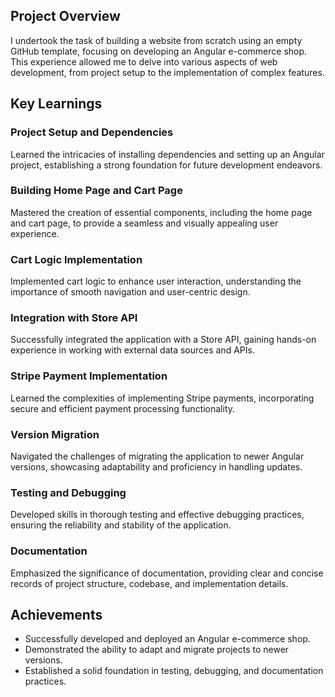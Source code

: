 ## Project Overview

I undertook the task of building a website from scratch using an empty GitHub template, focusing on developing an Angular e-commerce shop. This experience allowed me to delve into various aspects of web development, from project setup to the implementation of complex features.

## Key Learnings

### Project Setup and Dependencies
Learned the intricacies of installing dependencies and setting up an Angular project, establishing a strong foundation for future development endeavors.

### Building Home Page and Cart Page
Mastered the creation of essential components, including the home page and cart page, to provide a seamless and visually appealing user experience.

### Cart Logic Implementation
Implemented cart logic to enhance user interaction, understanding the importance of smooth navigation and user-centric design.

### Integration with Store API
Successfully integrated the application with a Store API, gaining hands-on experience in working with external data sources and APIs.

### Stripe Payment Implementation
Learned the complexities of implementing Stripe payments, incorporating secure and efficient payment processing functionality.

### Version Migration
Navigated the challenges of migrating the application to newer Angular versions, showcasing adaptability and proficiency in handling updates.

### Testing and Debugging
Developed skills in thorough testing and effective debugging practices, ensuring the reliability and stability of the application.

### Documentation
Emphasized the significance of documentation, providing clear and concise records of project structure, codebase, and implementation details.

## Achievements

- Successfully developed and deployed an Angular e-commerce shop.
- Demonstrated the ability to adapt and migrate projects to newer versions.
- Established a solid foundation in testing, debugging, and documentation practices.
